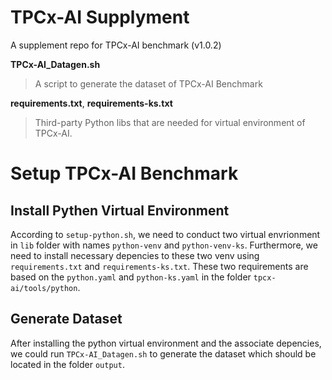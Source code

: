 # TPCx-AI Supplyment

A supplement repo for TPCx-AI benchmark (v1.0.2)

**TPCx-AI_Datagen.sh**

> A script to generate the dataset of TPCx-AI Benchmark

**requirements.txt**, **requirements-ks.txt**

> Third-party Python libs that are needed for virtual environment of TPCx-AI. 

# Setup TPCx-AI Benchmark

## Install Pythen Virtual Environment

According to `setup-python.sh`, we need to conduct two virtual envrionment in `lib` folder with names `python-venv` and `python-venv-ks`. Furthermore, we need to install necessary depencies to these two venv using `requirements.txt` and `requirements-ks.txt`. These two requirements are based on the `python.yaml` and `python-ks.yaml` in the folder `tpcx-ai/tools/python`. 

## Generate Dataset

After installing the python virtual environment and the associate depencies, we could run `TPCx-AI_Datagen.sh` to generate the dataset which should be located in the folder `output`.